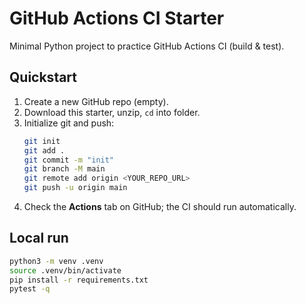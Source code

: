 # GitHub Actions CI Starter

Minimal Python project to practice GitHub Actions CI (build & test).

## Quickstart
1) Create a new GitHub repo (empty).  
2) Download this starter, unzip, `cd` into folder.  
3) Initialize git and push:
   ```bash
   git init
   git add .
   git commit -m "init"
   git branch -M main
   git remote add origin <YOUR_REPO_URL>
   git push -u origin main
   ```
4) Check the **Actions** tab on GitHub; the CI should run automatically.

## Local run
```bash
python3 -m venv .venv
source .venv/bin/activate
pip install -r requirements.txt
pytest -q
```